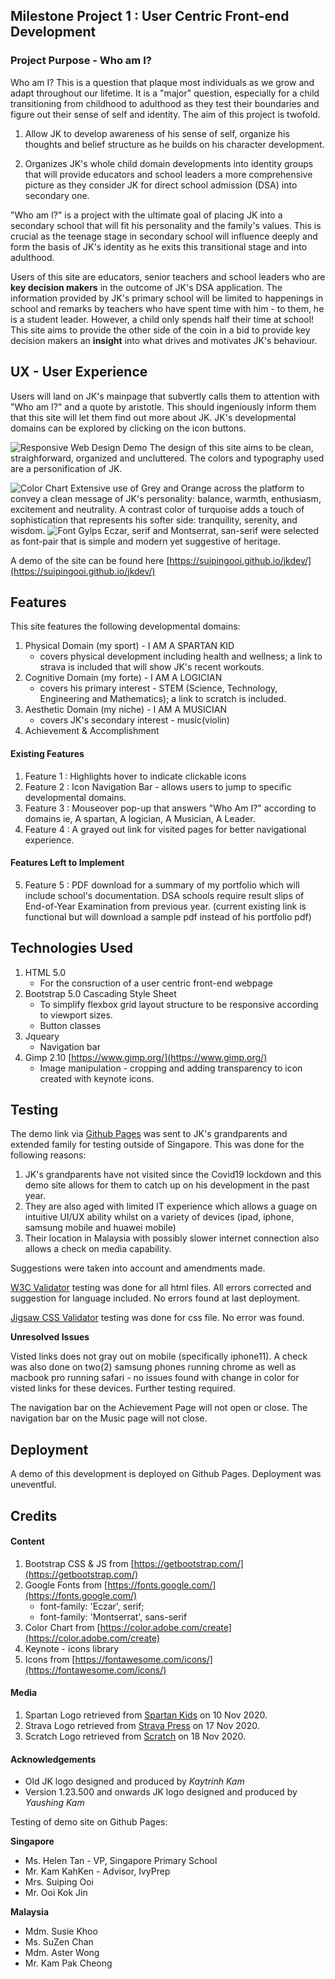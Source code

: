 <!-- readme file explains a site's purpose, value it provides to users & deployment procedure -->
## Milestone Project 1 : User Centric Front-end Development 

### Project Purpose - Who am I?

Who am I? This is a question that plaque most individuals as we grow and adapt throughout our lifetime. It is a "major" question, especially for a child transitioning from childhood to adulthood as they test their boundaries and figure out their sense of self and identity. The aim of this project is twofold.

1. Allow JK to develop awareness of his sense of self, organize his thoughts and belief structure as he builds on his character development.

2. Organizes JK's whole child domain developments into identity groups that will provide educators and school leaders a more comprehensive picture as they consider JK for direct school admission (DSA) into secondary one. 

"Who am I?" is a project with the ultimate goal of placing JK into a secondary school that will fit his personality and the family's values. This is crucial as the teenage stage in secondary school will influence deeply and form the basis of JK's identity as he exits this transitional stage and into adulthood.

Users of this site are educators, senior teachers and school leaders who are **key decision makers** in the outcome of JK's DSA application. The information provided by JK's primary school will be limited to happenings in school and remarks by teachers who have spent time with him - to them, he is a student leader. However, a child only spends half their time at school! This site aims to provide the other side of the coin in a bid to provide key decision makers an **insight** into what drives and motivates JK's behaviour. 

## UX - User Experience

Users will land on JK's mainpage that subvertly calls them to attention with "Who am I?" and a quote by aristotle. This should ingeniously inform them that this site will let them find out more about JK. JK's developmental domains can be explored by clicking on the icon buttons.

![Responsive Web Design Demo](images/core/demo.png)
The design of this site aims to be clean, straighforward, organized and uncluttered. The colors and typography used are a personification of JK.

![Color Chart](images/core/colorchart.jpeg)
Extensive use of Grey and Orange across the platform to convey a clean message of JK's personality: balance, warmth, enthusiasm, excitement and neutrality. A contrast color of turquoise adds a touch of sophistication that represents his softer side: tranquility, serenity, and wisdom.
![Font Gylps](images/core/fontgylps.png)
Eczar, serif and Montserrat, san-serif were selected as font-pair that is simple and modern yet suggestive of heritage.

A demo of the site can be found here [https://suipingooi.github.io/jkdev/](https://suipingooi.github.io/jkdev/)

## Features

This site features the following developmental domains:
1. Physical Domain (my sport) - I AM A SPARTAN KID
    * covers physical development including health and wellness; a link to strava is included that will show JK's recent workouts.
2. Cognitive Domain (my forte) - I AM A LOGICIAN
    * covers his primary interest - STEM (Science, Technology, Engineering and Mathematics); a link to scratch is included.
3. Aesthetic Domain (my niche) - I AM A MUSICIAN
    * covers JK's secondary interest - music(violin)
4. Achievement & Accomplishment

#### Existing Features
1. Feature 1 : Highlights hover to indicate clickable icons
2. Feature 2 : Icon Navigation Bar - allows users to jump to specific developmental domains. 
3. Feature 3 : Mouseover pop-up that answers "Who Am I?" according to domains ie, A spartan, A logician, A Musician, A Leader.
4. Feature 4 : A grayed out link for visited pages for better navigational experience.

#### Features Left to Implement
5. Feature 5 : PDF download for a summary of my portfolio which will include school's documentation. DSA schools require result slips of End-of-Year Examination from previous year. (current existing link is functional but will download a sample pdf instead of his portfolio pdf)


## Technologies Used
1. HTML 5.0
    * For the consruction of a user centric front-end webpage
2. Bootstrap 5.0 Cascading Style Sheet
    * To simplify flexbox grid layout structure to be responsive according to viewport sizes.
    * Button classes
3. Jqueary
    * Navigation bar
4. Gimp 2.10 [https://www.gimp.org/](https://www.gimp.org/)
    * Image manipulation - cropping and adding transparency to icon created with keynote icons.


## Testing

The demo link via [Github Pages](https://yaushing.github.io/portfolio/) was sent to JK's grandparents and extended family for testing outside of Singapore. This was done for the following reasons:
1. JK's grandparents have not visited since the Covid19 lockdown and this demo site allows for them to catch up on his development in the past year.
2. They are also aged with limited IT experience which allows a guage on intuitive UI/UX ability whilst on a variety of devices (ipad, iphone, samsung mobile and huawei mobile) 
3. Their location in Malaysia with possibly slower internet connection also allows a check on media capability.

Suggestions were taken into account and amendments made.

[W3C Validator](https://validator.w3.org/) testing was done for all html files. All errors corrected and suggestion for language included. No errors found at last deployment.

[Jigsaw CSS Validator](https://jigsaw.w3.org/css-validator/) testing was done for css file. No error was found.

**Unresolved Issues**

Visted links does not gray out on mobile (specifically iphone11). A check was also done on two(2) samsung phones running chrome as well as macbook pro running safari - no issues found with change in color for visted links for these devices. Further testing required.

The navigation bar on the Achievement Page will not open or close. The navigation bar on the Music page will not close.

## Deployment

A demo of this development is deployed on Github Pages. Deployment was uneventful.

## Credits

#### Content
1. Bootstrap CSS & JS from [https://getbootstrap.com/](https://getbootstrap.com/)
2. Google Fonts from [https://fonts.google.com/](https://fonts.google.com/)
    * font-family: 'Eczar', serif;
    * font-family: 'Montserrat', sans-serif
4. Color Chart from [https://color.adobe.com/create](https://color.adobe.com/create)
3. Keynote - icons library
4. Icons from [https://fontawesome.com/icons/](https://fontawesome.com/icons/)

#### Media
1. Spartan Logo retrieved from [Spartan Kids](https://www.spartan.com/products/spartan-kids-vinyl-sticker?variant=1165456736281) on 10 Nov 2020.
2. Strava Logo retrieved from [Strava Press](blog.strava.com/press/assets) on 17 Nov 2020.
3. Scratch Logo retrieved from [Scratch](https://scratch.mit.edu/) on 18 Nov 2020.

#### Acknowledgements

* Old JK logo designed and produced by *Kaytrinh Kam*
* Version 1.23.500 and onwards JK logo designed and produced by *Yaushing Kam*

Testing of demo site on Github Pages:

**Singapore**

* Ms. Helen Tan - VP, Singapore Primary School
* Mr. Kam KahKen - Advisor, IvyPrep
* Mrs. Suiping Ooi
* Mr. Ooi Kok Jin 

**Malaysia**

* Mdm. Susie Khoo
* Ms. SuZen Chan
* Mdm. Aster Wong
* Mr. Kam Pak Cheong
